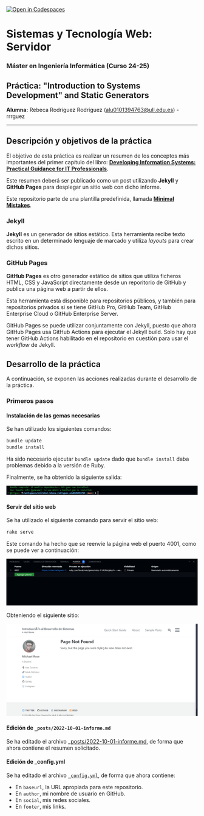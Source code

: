 [![Open in Codespaces](https://classroom.github.com/assets/launch-codespace-2972f46106e565e64193e422d61a12cf1da4916b45550586e14ef0a7c637dd04.svg)](https://classroom.github.com/open-in-codespaces?assignment_repo_id=16674305)

# Sistemas y Tecnología Web: Servidor
### Máster en Ingeniería Informática (Curso 24-25)
## Práctica: "Introduction to Systems Development" and Static Generators

**Alumna:** Rebeca Rodríguez Rodríguez (alu0101394763@ull.edu.es) - rrrguez

---

## Descripción y objetivos de la práctica
El objetivo de esta práctica es realizar un resumen de los conceptos más importantes del primer capítulo del libro: [**Developing Information Systems: Practical Guidance for IT Professionals**](https://ebookcentral-proquest-com.accedys2.bbtk.ull.es/lib/bull-ebooks/detail.action?docID=1713962#).

Este resumen deberá ser publicado como un post utilizando **Jekyll** y **GitHub Pages** para desplegar un sitio web con dicho informe.

Este repositorio parte de una plantilla predefinida, llamada [**Minimal Mistakes**](https://mmistakes.github.io/minimal-mistakes/docs/quick-start-guide/).

### Jekyll
**Jekyll** es un generador de sitios estático. Esta herramienta recibe texto escrito en un determinado lenguaje de marcado y utiliza _layouts_ para crear dichos sitios.

### GitHub Pages
**GitHub Pages** es otro generador estático de sitios que utiliza ficheros HTML, CSS y JavaScript directamente desde un reporitorio de GitHub y publica una página web a partir de ellos.

Esta herramienta está disponible para repositorios públicos, y también para repositorios privados si se tiene GitHub Pro, GitHub Team, GitHub Enterprise Cloud o GitHub Enterprise Server.

GitHub Pages se puede utilizar conjuntamente con Jekyll, puesto que ahora GitHub Pages usa GitHub Actions para ejecutar el Jekyll build. Solo hay que tener GitHub Actions habilitado en el repositorio en cuestión para usar el _workflow_ de Jekyll.

## Desarrollo de la práctica
A continuación, se exponen las acciones realizadas durante el desarrollo de la práctica.

### Primeros pasos
#### Instalación de las gemas necesarias
Se han utilizado los siguientes comandos:

```bash
bundle update
bundle install
```
Ha sido necesario ejecutar `bundle update` dado que `bundle install` daba problemas debido a la versión de Ruby.

Finalmente, se ha obtenido la siguiente salida:

![bundle update, install](/img/bundle%20update.PNG)

#### Servir del sitio web
Se ha utilizado el siguiente comando para servir el sitio web:

```bash
rake serve
```

Este comando ha hecho que se reenvíe la página web el puerto 4001, como se puede ver a continuación:

![Puertos](/img/puertos.PNG)

Obteniendo el siguiente sitio:

![Salida rake serve](/img/salida%20rake.png)

#### Edición de `_posts/2022-10-01-informe.md`
Se ha editado el archivo [_posts/2022-10-01-informe.md](/_posts/2022-10-01-informe.md), de forma que ahora contiene el resumen solicitado.

#### Edición de _config.yml
Se ha editado el archivo [`_config.yml`](_config.yml), de forma que ahora contiene:

* En `baseurl`, la URL apropiada para este repositorio.
* En `author`, mi nombre de usuario en GitHub.
* En `social`, mis redes sociales.
* En `footer`, mis links.
